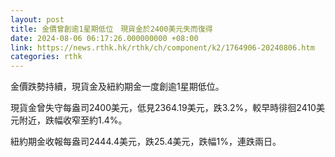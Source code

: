 ```yaml
---
layout: post
title: 金價曾創逾1星期低位　現貨金於2400美元失而復得
date: 2024-08-06 06:17:26.000000000 +08:00
link: https://news.rthk.hk/rthk/ch/component/k2/1764906-20240806.htm
categories: rthk
---
```


金價跌勢持續，現貨金及紐約期金一度創逾1星期低位。

現貨金曾失守每盎司2400美元，低見2364.19美元，跌3.2%，較早時徘徊2410美元附近，跌幅收窄至約1.4%。

紐約期金收報每盎司2444.4美元，跌25.4美元，跌幅1%，連跌兩日。
